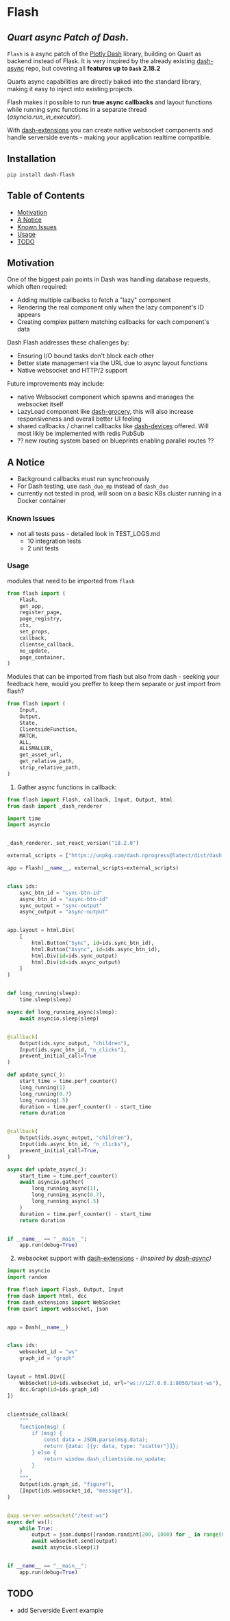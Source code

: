 # Flash

## *Quart async Patch of Dash*.

`Flash` is a async patch of the [Plotly Dash](https://github.com/plotly/dash) library, building on Quart as backend instead of Flask. It is very inspired by the already existing [dash-async](https://github.com/snehilvj/async-dash) repo, but covering all **features up to `Dash` 2.18.2**

Quarts async capabilities are directly baked into the standard library, making it easy to inject into existing projects. 

Flash makes it possible to run **true async callbacks** and layout functions while running sync functions in a separate thread (_asyncio.run_in_executor_).

With [dash-extensions](https://www.dash-extensions.com/) you can create native websocket components and handle serverside events - making your application realtime compatible. 

## Installation 
```
pip install dash-flash
```

## Table of Contents
- [Motivation](#motivation)
- [A Notice](#a-notice)
- [Known Issues](#known-issues)
- [Usage](#usage)
- [TODO](#todo)

## Motivation
One of the biggest pain points in Dash was handling database requests, which often required:
- Adding multiple callbacks to fetch a "lazy" component
- Rendering the real component only when the lazy component's ID appears
- Creating complex pattern matching callbacks for each component's data

Dash Flash addresses these challenges by:
- Ensuring I/O bound tasks don't block each other
- Better state management via the URL due to async layout functions
- Native websocket and HTTP/2 support 

Future improvements may include: 
- native Websocket component which spawns and manages the websocket itself
- LazyLoad component like [dash-grocery](https://github.com/IcToxi/dash-grocery), this will also increase responsiveness and overall better UI feeling
- shared callbacks / channel callbacks like [dash-devices](https://github.com/richlegrand/dash_devices) offered. Will most likly be implemented with redis PubSub
- ?? new routing system based on blueprints enabling parallel routes ??

## A Notice
- Background callbacks must run synchronously
- For Dash testing, use `dash_duo_mp` instead of `dash_duo`
- currently not tested in prod, will soon on a basic K8s cluster running in a Docker container

### Known Issues
- not all tests pass - detailed look in TEST_LOGS.md 
    - 10 integration tests
    - 2 unit tests

### Usage 

modules that need to be imported from `flash`

```python
from flash import (
    Flash,
    get_app,
    register_page,
    page_registry,
    ctx,
    set_props,
    callback,
    clientse_callback,
    no_update,
    page_container,
)
```

Modules that can be imported from flash but also from dash - seeking your feedback here, would you preffer to keep them separate or just import from flash? 
```python
from flash import (
    Input,  
    Output, 
    State, 
    ClientsideFunction,
    MATCH,
    ALL, 
    ALLSMALLER, 
    get_asset_url,
    get_relative_path,
    strip_relative_path,
)
```

1. Gather async functions in callback:

```python
from flash import Flash, callback, Input, Output, html
from dash import _dash_renderer

import time 
import asyncio


_dash_renderer._set_react_version("18.2.0")

external_scripts = ["https://unpkg.com/dash.nprogress@latest/dist/dash.nprogress.js"]

app = Flash(__name__, external_scripts=external_scripts)


class ids:
    sync_btn_id = "sync-btn-id" 
    async_btn_id = "async-btn-id"
    sync_output = "sync-output"
    async_output = "async-output"


app.layout = html.Div(
    [
        html.Button("Sync", id=ids.sync_btn_id),
        html.Button("Async", id=ids.async_btn_id),
        html.Div(id=ids.sync_output)
        html.Div(id=ids.async_output)
    ]
)


def long_running(sleep):
    time.sleep(sleep)

async def long_running_async(sleep):
    await asyncio.sleep(sleep)


@callback(
    Output(ids.sync_output, "children"),
    Input(ids.sync_btn_id, "n_clicks"),
    prevent_initial_call=True
)

def update_sync(_):
    start_time = time.perf_counter()
    long_running(1)
    long_running(0.7)
    long_running(.5)
    duration = time.perf_counter() - start_time
    return duration


@callback(
    Output(ids.async_output, "children"),
    Input(ids.async_btn_id, "n_clicks"),
    prevent_initial_call=True,
)

async def update_async(_):
    start_time = time.perf_counter()
    await asyncio.gather(
        long_running_async(1),
        long_running_async(0.7),
        long_running_async(.5) 
    )
    duration = time.perf_counter() - start_time
    return duration


if __name__ == "__main__":
    app.run(debug=True)
```

2. websocket support with [dash-extensions](https://github.com/emilhe/dash-extensions) - _(inspired by [dash-async](https://github.com/snehilvj/async-dash))_ 

```python
import asyncio
import random

from flash import Flash, Output, Input
from dash import html, dcc
from dash_extensions import WebSocket
from quart import websocket, json


app = Dash(__name__)


class ids:
    websocket_id = "ws"
    graph_id = "graph"


layout = html.Div([
    WebSocket(id=ids.websocket_id, url="ws://127.0.0.1:8050/test-ws"), 
    dcc.Graph(id=ids.graph_id)
])


clientside_callback(
    """
    function(msg) {
        if (msg) {
            const data = JSON.parse(msg.data);
            return {data: [{y: data, type: "scatter"}]};
        } else {
            return window.dash_clientside.no_update;
        }
    }
    """,
    Output(ids.graph_id, "figure"),
    [Input(ids.websocket_id, "message")],
)


@app.server.websocket("/test-ws")
async def ws():
    while True:
        output = json.dumps([random.randint(200, 1000) for _ in range(6)])
        await websocket.send(output)
        await asyncio.sleep(1)


if __name__ == "__main__":
    app.run(debug=True)
```

## TODO
- add Serverside Event example